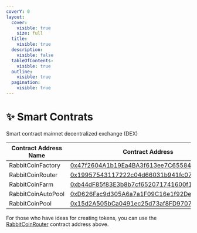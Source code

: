 ```yaml
---
coverY: 0
layout:
  cover:
    visible: true
    size: full
  title:
    visible: true
  description:
    visible: false
  tableOfContents:
    visible: true
  outline:
    visible: true
  pagination:
    visible: true
---
```


# ✨ Smart Contrats

Smart contract mainnet decentralized exchange (DEX)

<table><thead><tr><th width="247">Contract Address Name</th><th>Contract Address</th></tr></thead><tbody><tr><td>RabbitCoinFactory</td><td><a href="https://polygonscan.com/address/0x47f2604A1b19Ea4BA3f613ee7C65584EcC39319e">0x47f2604A1b19Ea4BA3f613ee7C65584EcC39319e</a></td></tr><tr><td>RabbitCoinRouter</td><td><a href="https://polygonscan.com/address/0x19957543117222c04d66031b941fc07e07893311">0x19957543117222c04d66031b941fc07e07893311</a></td></tr><tr><td>RabbitCoinFarm</td><td><a href="https://polygonscan.com/address/0xb44dF85f83E3b8b7cf652071741600f1726AFbF9">0xb44dF85f83E3b8b7cf652071741600f1726AFbF9</a></td></tr><tr><td>RabbitCoinAutoPool</td><td><a href="https://polygonscan.com/address/0xD626Fac9d305A6a7a1F09C16e1f92De2C3c427a3">0xD626Fac9d305A6a7a1F09C16e1f92De2C3c427a3</a></td></tr><tr><td>RabbitCoinPool</td><td><a href="https://polygonscan.com/address/0x15d2A505bCa0491ec25d73af8FD970754Ee7fac8">0x15d2A505bCa0491ec25d73af8FD970754Ee7fac8</a></td></tr></tbody></table>

For those who have ideas for creating tokens, you can use the [RabbitCoinRouter](https://polygonscan.com/address/0x19957543117222c04d66031b941fc07e07893311) contract address above.
